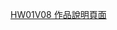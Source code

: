 <a href="https://alfo0924.github.io/20240712-BootstrapLayOutPracticeDescription/"> HW01V08 作品說明頁面 </a>
